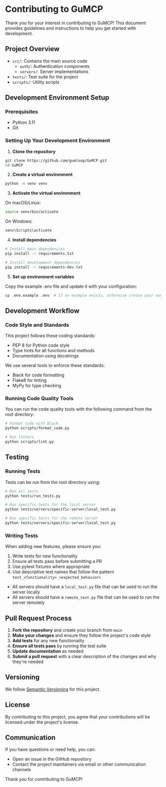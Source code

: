 # Contributing to GuMCP

Thank you for your interest in contributing to GuMCP! This document provides guidelines and instructions to help you get started with development.

## Project Overview

- `src/`: Contains the main source code
  - `auth/`: Authentication components
  - `servers/`: Server implementations
- `tests/`: Test suite for the project
- `scripts/`: Utility scripts

## Development Environment Setup

### Prerequisites

- Python 3.11
- Git

### Setting Up Your Development Environment

1. **Clone the repository**

```bash
git clone https://github.com/gumloop/GuMCP.git
cd GuMCP
```

2. **Create a virtual environment**

```bash
python -m venv venv
```

3. **Activate the virtual environment**

On macOS/Linux:

```bash
source venv/bin/activate
```

On Windows:

```bash
venv\Scripts\activate
```

4. **Install dependencies**

```bash
# Install main dependencies
pip install -r requirements.txt

# Install development dependencies
pip install -r requirements-dev.txt
```

5. **Set up environment variables**

Copy the example .env file and update it with your configuration:

```bash
cp .env.example .env  # If an example exists, otherwise create your own
```

## Development Workflow

### Code Style and Standards

This project follows these coding standards:

- PEP 8 for Python code style
- Type hints for all functions and methods
- Documentation using docstrings

We use several tools to enforce these standards:

- Black for code formatting
- Flake8 for linting
- MyPy for type checking

### Running Code Quality Tools

You can run the code quality tools with the following command from the root directory:

```bash
# Format code with Black
python scripts/format_code.py

# Run linters
python scripts/lint.py
```

## Testing

### Running Tests

Tests can be run from the root directory using:

```bash
# Run all tests
python tests/run_tests.py

# Run specific tests for the local server
python tests/servers/specific-server/local_test.py

# Run specific tests for the remote server
python tests/servers/specific-server/local_test.py
```

### Writing Tests

When adding new features, please ensure you:

1. Write tests for new functionality
2. Ensure all tests pass before submitting a PR
3. Use pytest fixtures where appropriate
4. Use descriptive test names that follow the pattern `test_<functionality>_<expected_behavior>`

- All servers should have a `local_test.py` file that can be used to run the server locally
- All servers should have a `remote_test.py` file that can be used to run the server remotely

## Pull Request Process

1. **Fork the repository** and create your branch from `main`
2. **Make your changes** and ensure they follow the project's code style
3. **Add tests** for any new functionality
4. **Ensure all tests pass** by running the test suite
5. **Update documentation** as needed
6. **Submit a pull request** with a clear description of the changes and why they're needed

## Versioning

We follow [Semantic Versioning](https://semver.org/) for this project.

## License

By contributing to this project, you agree that your contributions will be licensed under the project's license.

## Communication

If you have questions or need help, you can:

- Open an issue in the GitHub repository
- Contact the project maintainers via email or other communication channels

Thank you for contributing to GuMCP!
